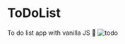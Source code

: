 # ToDoList
To do list app with vanilla JS 👷
![todo](https://user-images.githubusercontent.com/93220156/169653590-da1a0838-ae63-459c-ab66-34c094eccaae.JPG)
